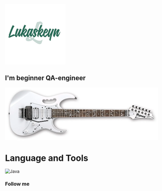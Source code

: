 ![Header](https://github.com/Lukaskeyn/Lukaskeyn/blob/main/assets/LogoSample_ByTailorBrands.jpg)

## I'm beginner QA-engineer
![imgGuitar](https://github.com/Lukaskeyn/Lukaskeyn/blob/main/assets/ibanez.png)
# Language and Tools
![Java](https://img.shields.io/badge/Java-#F7851D)
### Follow me 
